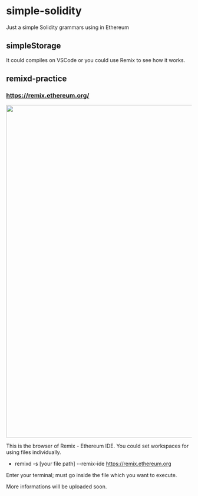 # simple-solidity
Just a simple Solidity grammars using in Ethereum

## simpleStorage

It could compiles on VSCode or you could use Remix to see how it works. 


## remixd-practice

 ### https://remix.ethereum.org/
 
 <img width="900" src="https://user-images.githubusercontent.com/80508931/150057553-43726a0d-cce0-4649-bae8-3f363951477e.png">
 
 
 This is the browser of Remix - Ethereum IDE. You could set workspaces for using files individually.
 
 
 * remixd -s [your file path]  --remix-ide https://remix.ethereum.org
 
 
 Enter your terminal; must go inside the file which you want to execute.
 
 
 More informations will be uploaded soon.
